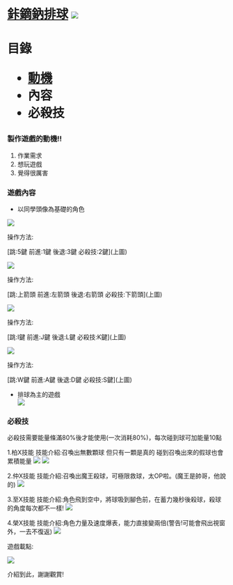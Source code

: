 <html>
<head>
 <title>鉲鏑鈉排球</title>
  <style>
  body {
    background: url("https://previews.123rf.com/images/genevskayamariya/genevskayamariya1812/genevskayamariya181200007/127265226-beautiful-abstract-template-with-blue-set-gentle-winter-backgrounds-on-light-background-vector-abstr.jpg")
  }
</style>
 </head>

<body>
<h1>
  <a href="https://jafarwu.github.io/"> 鉲鏑鈉排球</a>
 <img src="鉲鏑鈉封面.png">
 </h1>
 
  <p> </p>
 <h1>
 目錄
  
 <ul class="drop-down-menu">
     <a href="https://jafarwu.github.io/motivation/"> <li>動機</li> </a>
    <li>內容</li>
    <li>必殺技</li>
  </ul>
</h1>

 
  <p> </p>
  <h3>製作遊戲的動機!!</h3>
   <ol>
   <li>作業需求</li>
    <li>想玩遊戲</li>
    <li>覺得很厲害</li>
  </ol>
  
  
   <p> </p>
 <h3>遊戲內容</h3>
  
  <ul>
    <li>以同學頭像為基礎的角色</li>
   </ul>
 <p> </p>
  <img src="皮卡佑-向左.png">
 <p> </p>
操作方法:
 <p> </p>
 [跳:5鍵 前進:1鍵 後退:3鍵 必殺技:2鍵](上圖) 
 
 <p> </p>
   <img src="皮卡元-向左.png">
    <p> </p>
 操作方法:
  <p> </p>
 [跳:上箭頭 前進:左箭頭 後退:右箭頭 必殺技:下箭頭](上圖) 
 
 <p> </p>
   <img src="皮卡堯-向右.png">
    <p> </p>
 操作方法:
  <p> </p>
 [跳:I鍵 前進:J鍵 後退:L鍵 必殺技:K鍵](上圖) 
 
 <p> </p>
   <img src="皮卡彬-向右.png">
    <p> </p>
 操作方法:
  <p> </p>
 [跳:W鍵 前進:A鍵 後退:D鍵 必殺技:S鍵](上圖) 

 
 <p> </p>
  <ul>
    <li>排球為主的遊戲</li>
    <img src="排球封面.jpg">
   </ul>
   
 <p> </p>
 
 <h3>必殺技</h3>
  
  必殺技需要能量條滿80%後才能使用(一次消耗80%)，每次碰到球可加能量10點
  <p>
 <p> </p>
   1.柏X技能
   技能介紹:召喚出無數顆球 但只有一顆是真的 碰到召喚出來的假球也會累積能量
   <img src="佑技能1.png">
    <img src="佑技能2.png">
    
   <p> </p>
   2.仲X技能
   技能介紹:召喚出魔王殺球，可極限救球，太OP啦。(魔王是帥哥，他說的)
   <img src="元技能.png">
   
   <p> </p>
  3.至X技能
  技能介紹:角色飛到空中，將球吸到腳色前，在蓄力幾秒後殺球，殺球的角度每次都不一樣!
   <img src="堯技能.png">
   
   <p> </p>
  4.榮X技能
  技能介紹:角色力量及速度爆表，能力直接變兩倍(警告!可能會飛出視窗外，一去不復返)
   <img src="彬技能.png">
  </p>
  <p> </p>
  遊戲載點:
   <p> </p>
<img src="ToBeContinued.png">  
   <p> </p>
   介紹到此，謝謝觀賞!
    
</body>
</html> 
